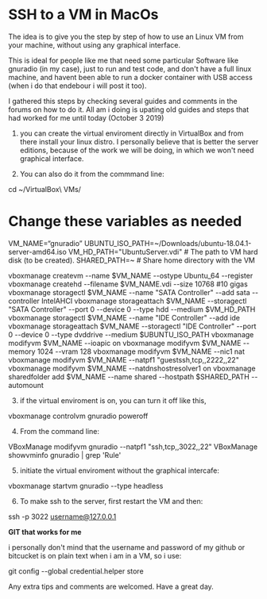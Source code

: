 # SSH to a VM in MacOs

The idea is to give you the step by step of how to use an Linux VM from your machine, without using any graphical interface.

This is ideal for people like me that need some particular Software like gnuradio (in my case), just to run and test code, and don't have a full linux machine, and havent been able to run a docker container with USB access (when i do that endebour i will post it too).

I gathered this steps by checking several guides and comments in the forums on how to do it. All am i doing is upating old guides and steps that had worked for me until today (October 3 2019)

1. you can create the virtual enviroment directly in VirtualBox and from there install your linux distro. I personally believe that is better the server editions, because of the work we will be doing, in which we won't need graphical interface.

2. You can also do it from the commmand line:

cd ~/VirtualBox\ VMs/

# Change these variables as needed
VM_NAME=“gnuradio”
UBUNTU_ISO_PATH=~/Downloads/ubuntu-18.04.1-server-amd64.iso
VM_HD_PATH="UbuntuServer.vdi" # The path to VM hard disk (to be created).
SHARED_PATH=~ # Share home directory with the VM


vboxmanage createvm --name $VM_NAME --ostype Ubuntu_64 --register
vboxmanage createhd --filename $VM_NAME.vdi --size 10768 #10 gigas
vboxmanage storagectl $VM_NAME --name "SATA Controller" --add sata --controller IntelAHCI
vboxmanage storageattach $VM_NAME --storagectl "SATA Controller" --port 0 --device 0 --type hdd --medium $VM_HD_PATH
vboxmanage storagectl $VM_NAME --name "IDE Controller" --add ide
vboxmanage storageattach $VM_NAME --storagectl "IDE Controller" --port 0 --device 0 --type dvddrive --medium $UBUNTU_ISO_PATH
vboxmanage modifyvm $VM_NAME --ioapic on
vboxmanage modifyvm $VM_NAME --memory 1024 --vram 128
vboxmanage modifyvm $VM_NAME --nic1 nat
vboxmanage modifyvm $VM_NAME --natpf1 "guestssh,tcp,,2222,,22"
vboxmanage modifyvm $VM_NAME --natdnshostresolver1 on
vboxmanage sharedfolder add $VM_NAME --name shared --hostpath $SHARED_PATH --automount

3. if the virtual enviroment is on, you can turn it off like this,

vboxmanage controlvm gnuradio poweroff

4. From the command line:

VBoxManage modifyvm gnuradio --natpf1 "ssh,tcp,,3022,,22"
VBoxManage showvminfo gnuradio | grep 'Rule'

5. initiate the virtual enviroment without the graphical intercafe:

vboxmanage startvm gnuradio --type headless

6. To make ssh to the server, first restart the VM and then:

ssh -p 3022 username@127.0.0.1

**GIT that works for me**

i personally don't mind that the username and password of my github or bitcucket is on plain text when i am in a VM, so i use:

git config --global credential.helper store


Any extra tips and comments are welcomed. 
Have a great day.

